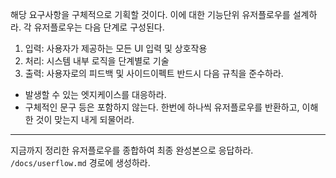 해당 요구사항을 구체적으로 기획할 것이다. 이에 대한 기능단위 유저플로우를 설계하라.
각 유저플로우는 다음 단계로 구성된다.
1. 입력: 사용자가 제공하는 모든 UI 입력 및 상호작용
2. 처리: 시스템 내부 로직을 단계별로 기술
3. 출력: 사용자로의 피드백 및 사이드이펙트
반드시 다음 규칙을 준수하라.
- 발생할 수 있는 엣지케이스를 대응하라.
- 구체적인 문구 등은 포함하지 않는다.
한번에 하나씩 유저플로우를 반환하고, 이해한 것이 맞는지 내게 되물어라.

---

지금까지 정리한 유저플로우를 종합하여 최종 완성본으로 응답하라.
`/docs/userflow.md` 경로에 생성하라.